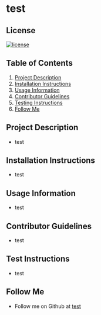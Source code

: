 # test

## License
[![license](https://img.shields.io/badge/license-MIT-brightgreen)](https://shields.io)

## Table of Contents
1. [Project Description](#project-description)
2. [Installation Instructions](#installation-instructions)
3. [Usage Information](#usage-information)
4. [Contributor Guidelines](#contributor-guidelines)
5. [Testing Instructions](#testing-instructions)
6. [Follow Me](#follow-me)

## Project Description
* test

## Installation Instructions
* test

## Usage Information
* test

## Contributor Guidelines
* test

## Test Instructions
* test

## Follow Me
* Follow me on Github at [test](http://github.com/test)
